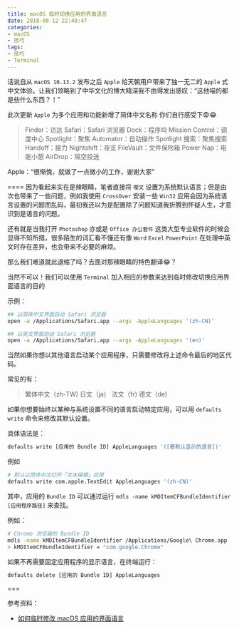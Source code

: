 ```yaml
---
title: macOS 临时切换应用的界面语言
date: 2018-08-12 22:48:47
categories:
- macOS
- 技巧
tags:
- 技巧
- Terminal
---
```


话说自从 `macOS 10.13.2` 发布之后 `Apple` 给天朝用户带来了独一无二的 `Apple` 式中文体验。让我们领略到了中华文化的博大精深我不由得发出感叹：“这他喵的都是些什么东西？！”

此次更新 `Apple` 为多个应用和功能新增了简体中文名称
你们自行感受下😨😂

>Finder：访达
>Safari：Safari 浏览器
>Dock：程序坞
>Mission Control：调度中心
>Spotlight：聚焦
>Automator：自动操作
>Spotlight 搜索：聚焦搜索
>Handoff：接力
>Nightshift：夜览
>FileVault：文件保险箱
>Power Nap：电能小憩
>AirDrop：隔空投送

Apple：“很惭愧，就做了一点微小的工作，谢谢大家”

====
因为看起来实在是辣眼睛，笔者直接将 `嘤文` 设置为系统默认语言；但是由次也带来了一些问题，例如我使用 `CrossOver` 安装一些 `Win32` 应用会因为系统语言设置的问题而乱码，最初我还以为是配置除了问题知道我折腾到怀疑人生，才意识到是语言的问题。

还有就是当我打开 `Photoshop` 亦或是 `Office 办公套件` 这类大型专业软件的时候会显得不知所措，很多陌生的词汇看不懂还有像 `Word` `Excel` `PowerPoint` 在处理中英文时存在差异，也会带来不必要的麻烦。

那么我们难道就此退缩了吗？去面对那辣眼睛的特色翻译😂？

当然不可以！我们可以使用 `Terminal` 加入相应的参数来达到临时修改切换应用界面语言的目的 

示例：

```bash
## 以简体中文界面启动 Safari 浏览器
open -a /Applications/Safari.app --args -AppleLanguages '(zh-CN)'

## 以英文界面启动 Safari 浏览器
open -a /Applications/Safari.app --args -AppleLanguages '(en)'
```

当然如果你想以其他语言启动某个应用程序，只需要修改将上述命令最后的地区代码。

常见的有：

>繁体中文（zh-TW)
>日文（ja）
>法文（fr)
>德文（de)

如果你想要始终以某种与系统设置不同的语言启动特定应用，可以用 `defaults write` 命令来修改其默认设置。

具体语法是：

```bash
defaults write [应用的 Bundle ID] AppleLanguages '([要默认显示的语言])'
```

例如

```bash
# 默认以简体中文打开「文本编辑」应用
defaults write com.apple.TextEdit AppleLanguages '(zh-CN)'
```

其中，应用的 `Bundle ID` 可以通过运行 `mdls -name kMDItemCFBundleIdentifier [应用程序路径]` 来查找。

例如：

```bash
# Chrome 浏览器的 Bundle ID
mdls -name kMDItemCFBundleIdentifier /Applications/Google\ Chrome.app
> kMDItemCFBundleIdentifier = "com.google.Chrome"
```

如果不再需要固定应用程序的显示语言，在终端运行：

```bash
defaults delete [应用的 Bundle ID] AppleLanguages
```
===

参考资料：

* [如何临时修改 macOS 应用的界面语言](https://sspai.com/post/44536)


